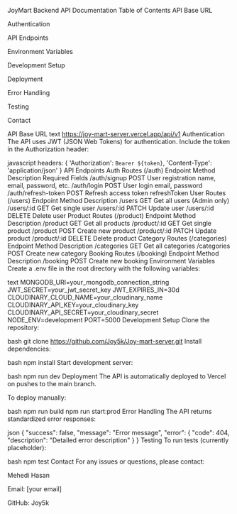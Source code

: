 JoyMart Backend API Documentation
Table of Contents
API Base URL

Authentication

API Endpoints

Environment Variables

Development Setup

Deployment

Error Handling

Testing

Contact

API Base URL
text
https://joy-mart-server.vercel.app/api/v1
Authentication
The API uses JWT (JSON Web Tokens) for authentication. Include the token in the Authorization header:

javascript
headers: {
  'Authorization': `Bearer ${token}`,
  'Content-Type': 'application/json'
}
API Endpoints
Auth Routes (/auth)
Endpoint	Method	Description	Required Fields
/auth/signup	POST	User registration	name, email, password, etc.
/auth/login	POST	User login	email, password
/auth/refresh-token	POST	Refresh access token	refreshToken
User Routes (/users)
Endpoint	Method	Description
/users	GET	Get all users (Admin only)
/users/:id	GET	Get single user
/users/:id	PATCH	Update user
/users/:id	DELETE	Delete user
Product Routes (/product)
Endpoint	Method	Description
/product	GET	Get all products
/product/:id	GET	Get single product
/product	POST	Create new product
/product/:id	PATCH	Update product
/product/:id	DELETE	Delete product
Category Routes (/categories)
Endpoint	Method	Description
/categories	GET	Get all categories
/categories	POST	Create new category
Booking Routes (/booking)
Endpoint	Method	Description
/booking	POST	Create new booking
Environment Variables
Create a .env file in the root directory with the following variables:

text
MONGODB_URI=your_mongodb_connection_string
JWT_SECRET=your_jwt_secret_key
JWT_EXPIRES_IN=30d
CLOUDINARY_CLOUD_NAME=your_cloudinary_name
CLOUDINARY_API_KEY=your_cloudinary_key
CLOUDINARY_API_SECRET=your_cloudinary_secret
NODE_ENV=development
PORT=5000
Development Setup
Clone the repository:

bash
git clone https://github.com/Joy5k/Joy-mart-server.git
Install dependencies:

bash
npm install
Start development server:

bash
npm run dev
Deployment
The API is automatically deployed to Vercel on pushes to the main branch.

To deploy manually:

bash
npm run build
npm run start:prod
Error Handling
The API returns standardized error responses:

json
{
  "success": false,
  "message": "Error message",
  "error": {
    "code": 404,
    "description": "Detailed error description"
  }
}
Testing
To run tests (currently placeholder):

bash
npm test
Contact
For any issues or questions, please contact:

Mehedi Hasan

Email: [your email]

GitHub: Joy5k

